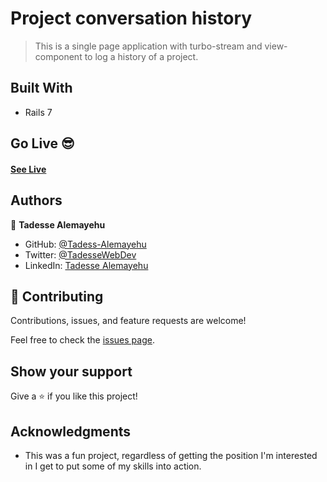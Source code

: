 # Project conversation history

> This is a single page application with turbo-stream and view-component to log a history of a project.

## Built With

- Rails 7


## Go Live 😎

#### [See Live](https://homey-x7ev.onrender.com/)

## Authors

👤 **Tadesse Alemayehu**

- GitHub: [@Tadess-Alemayehu](https://github.com/Tadesse-Alemayehu)
- Twitter: [@TadesseWebDev](https://twitter.com/TadesseWebDev)
- LinkedIn: [Tadesse Alemayehu](https://www.linkedin.com/in/tadesse-alemayehu-60141a221/)

## 🤝 Contributing

Contributions, issues, and feature requests are welcome!

Feel free to check the [issues page](../../issues/).

## Show your support

Give a ⭐️ if you like this project!

## Acknowledgments
- This was a fun project, regardless of getting the position I'm interested in I get to put some of my skills into action.

